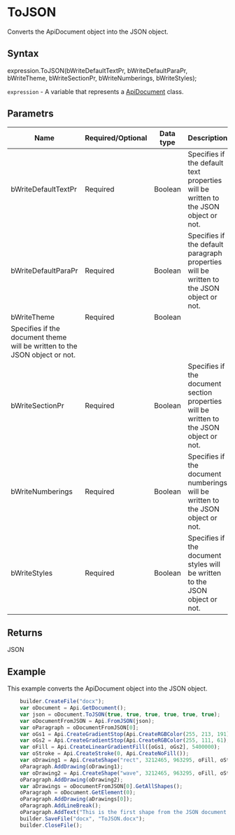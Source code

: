# ToJSON

Converts the ApiDocument object into the JSON object.

## Syntax

expression.ToJSON(bWriteDefaultTextPr, bWriteDefaultParaPr, bWriteTheme, bWriteSectionPr, bWriteNumberings, bWriteStyles);

`expression` - A variable that represents a [ApiDocument](../ApiDocument.md) class.

## Parametrs

| **Name** | **Required/Optional** | **Data type** | **Description** |
| ------------- | ------------- | ------------- | ------------- |
| bWriteDefaultTextPr | Required | Boolean | Specifies if the default text properties will be written to the JSON object or not. |
| bWriteDefaultParaPr | Required | Boolean | Specifies if the default paragraph properties will be written to the JSON object or not. |
| bWriteTheme | Required | Boolean | 	
Specifies if the document theme will be written to the JSON object or not. |
| bWriteSectionPr | Required | Boolean | Specifies if the document section properties will be written to the JSON object or not. |
| bWriteNumberings | Required | Boolean | Specifies if the document numberings will be written to the JSON object or not. |
| bWriteStyles | Required | Boolean | Specifies if the document styles will be written to the JSON object or not. |

## Returns

JSON

## Example

This example converts the ApiDocument object into the JSON object.

```javascript
	builder.CreateFile("docx");
	var oDocument = Api.GetDocument();
	var json = oDocument.ToJSON(true, true, true, true, true, true);
	var oDocumentFromJSON = Api.FromJSON(json);
	var oParagraph = oDocumentFromJSON[0];
	var oGs1 = Api.CreateGradientStop(Api.CreateRGBColor(255, 213, 191), 0);
	var oGs2 = Api.CreateGradientStop(Api.CreateRGBColor(255, 111, 61), 100000);
	var oFill = Api.CreateLinearGradientFill([oGs1, oGs2], 5400000);
	var oStroke = Api.CreateStroke(0, Api.CreateNoFill());
	var oDrawing1 = Api.CreateShape("rect", 3212465, 963295, oFill, oStroke);
	oParagraph.AddDrawing(oDrawing1);
	var oDrawing2 = Api.CreateShape("wave", 3212465, 963295, oFill, oStroke);
	oParagraph.AddDrawing(oDrawing2);
	var aDrawings = oDocumentFromJSON[0].GetAllShapes();
	oParagraph = oDocument.GetElement(0);
	oParagraph.AddDrawing(aDrawings[0]);
	oParagraph.AddLineBreak();
	oParagraph.AddText("This is the first shape from the JSON document.");
	builder.SaveFile("docx", "ToJSON.docx");
	builder.CloseFile();
```